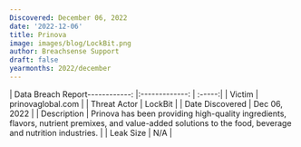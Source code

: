 ```yaml
---
Discovered: December 06, 2022
date: '2022-12-06'
title: Prinova
image: images/blog/LockBit.png
author: Breachsense Support
draft: false
yearmonths: 2022/december
---
```


| Data Breach Report------------:     |:-------------:    | :-----:|
| Victim      | prinovaglobal.com      | 
| Threat Actor      | LockBit      | 
| Date Discovered      | Dec 06, 2022      | 
| Description      | Prinova has been providing high-quality ingredients, flavors, nutrient premixes, and value-added solutions to the food, beverage and nutrition industries.      | 
| Leak Size      | N/A      | 

